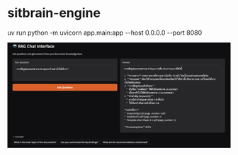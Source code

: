 # sitbrain-engine

uv run python -m uvicorn app.main:app --host 0.0.0.0 --port 8080

![Example](https://raw.githubusercontent.com/PiceTrp/sitbrain-backend/main/assets/rag_qa.png)
